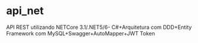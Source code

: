 # api_net
API REST utilizando NETCore 3.1/.NET5/6- C#+Arquitetura com DDD+Entity Framework com MySQL+Swagger+AutoMapper+JWT Token

